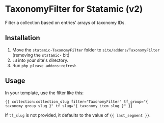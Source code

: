 # TaxonomyFilter for Statamic (v2)

Filter a collection based on entries' arrays of taxonomy IDs.

## Installation

1. Move the `statamic-TaxonomyFilter` folder to `site/addons/TaxonomyFilter` (removing the `statamic-` bit)
2. `cd` into your site's directory.
3. Run `php please addons:refresh`

## Usage

In your template, use the filter like this:

```
{{ collection:collection_slug filter="TaxonomyFilter" tf_group="{ taxonomy_group_slug }" tf_slug="{ taxonomy_item_slug }" }}
```

If `tf_slug` is not provided, it defaults to the value of `{{ last_segment }}`.
